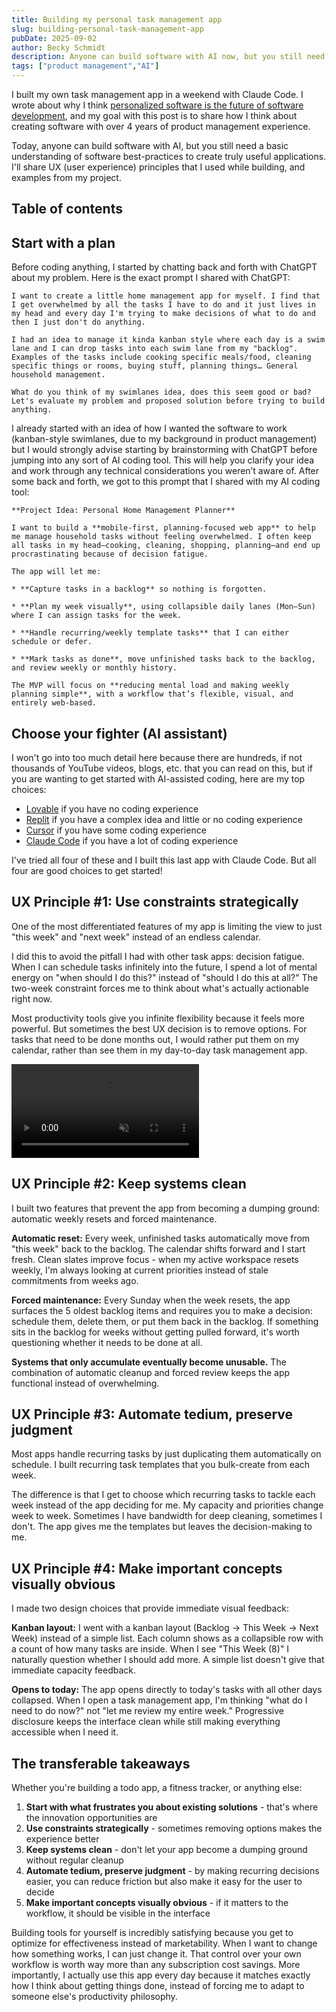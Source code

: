 ```yaml
---
title: Building my personal task management app
slug: building-personal-task-management-app
pubDate: 2025-09-02
author: Becky Schmidt
description: Anyone can build software with AI now, but you still need good UX principles. Here's how I designed a task management app that actually matches how I work, plus 4 principles you can steal for your own projects.
tags: ["product management","AI"]
---
```

I built my own task management app in a weekend with Claude Code. I wrote about why I think [personalized software is the future of software development](https://beckyschmidt.me/blog/economics-of-personalized-software/), and my goal with this post is to share how I think about creating software with over 4 years of product management experience.

Today, anyone can build software with AI, but you still need a basic understanding of software best-practices to create truly useful applications. I'll share UX (user experience) principles that I used while building, and examples from my project.

## Table of contents

## **Start with a plan**

Before coding anything, I started by chatting back and forth with ChatGPT about my problem. Here is the exact prompt I shared with ChatGPT:  
``` 
I want to create a little home management app for myself. I find that I get overwhelmed by all the tasks I have to do and it just lives in my head and every day I'm trying to make decisions of what to do and then I just don't do anything.

I had an idea to manage it kinda kanban style where each day is a swim lane and I can drop tasks into each swim lane from my "backlog". Examples of the tasks include cooking specific meals/food, cleaning specific things or rooms, buying stuff, planning things… General household management.

What do you think of my swimlanes idea, does this seem good or bad? Let's evaluate my problem and proposed solution before trying to build anything.    
``` 
I already started with an idea of how I wanted the software to work (kanban-style swimlanes, due to my background in product management) but I would strongly advise starting by brainstorming with ChatGPT before jumping into any sort of AI coding tool. This will help you clarify your idea and work through any technical considerations you weren’t aware of. After some back and forth, we got to this prompt that I shared with my AI coding tool:  

```
**Project Idea: Personal Home Management Planner**

I want to build a **mobile-first, planning-focused web app** to help me manage household tasks without feeling overwhelmed. I often keep all tasks in my head—cooking, cleaning, shopping, planning—and end up procrastinating because of decision fatigue.

The app will let me:

* **Capture tasks in a backlog** so nothing is forgotten.

* **Plan my week visually**, using collapsible daily lanes (Mon–Sun) where I can assign tasks for the week.

* **Handle recurring/weekly template tasks** that I can either schedule or defer.

* **Mark tasks as done**, move unfinished tasks back to the backlog, and review weekly or monthly history.

The MVP will focus on **reducing mental load and making weekly planning simple**, with a workflow that’s flexible, visual, and entirely web-based.
```

## Choose your fighter (AI assistant)

I won't go into too much detail here because there are hundreds, if not thousands of YouTube videos, blogs, etc. that you can read on this, but if you are wanting to get started with AI-assisted coding, here are my top choices:

* [Lovable](https://lovable.dev/) if you have no coding experience  
* [Replit](https://replit.com/) if you have a complex idea and little or no coding experience  
* [Cursor](https://cursor.com/) if you have some coding experience  
* [Claude Code](https://www.anthropic.com/claude-code) if you have a lot of coding experience

I've tried all four of these and I built this last app with Claude Code. But all four are good choices to get started\!

## **UX Principle \#1: Use constraints strategically**

One of the most differentiated features of my app is limiting the view to just "this week" and "next week" instead of an endless calendar.

I did this to avoid the pitfall I had with other task apps: decision fatigue. When I can schedule tasks infinitely into the future, I spend a lot of mental energy on "when should I do this?" instead of "should I do this at all?" The two-week constraint forces me to think about what's actually actionable right now.

Most productivity tools give you infinite flexibility because it feels more powerful. But sometimes the best UX decision is to remove options. For tasks that need to be done months out, I would rather put them on my calendar, rather than see them in my day-to-day task management app.

<video autoplay loop muted playsinline style="max-width:100%; height:auto;">
  <source src="/KanbanView.MP4" type="video/mp4">
  Your browser does not support the video tag.
</video>

## **UX Principle \#2: Keep systems clean**

I built two features that prevent the app from becoming a dumping ground: automatic weekly resets and forced maintenance.

**Automatic reset:** Every week, unfinished tasks automatically move from "this week" back to the backlog. The calendar shifts forward and I start fresh. Clean slates improve focus \- when my active workspace resets weekly, I'm always looking at current priorities instead of stale commitments from weeks ago.

**Forced maintenance:** Every Sunday when the week resets, the app surfaces the 5 oldest backlog items and requires you to make a decision: schedule them, delete them, or put them back in the backlog. If something sits in the backlog for weeks without getting pulled forward, it's worth questioning whether it needs to be done at all.

**Systems that only accumulate eventually become unusable.** The combination of automatic cleanup and forced review keeps the app functional instead of overwhelming.

## **UX Principle \#3: Automate tedium, preserve judgment**

Most apps handle recurring tasks by just duplicating them automatically on schedule. I built recurring task templates that you bulk-create from each week.

The difference is that I get to choose which recurring tasks to tackle each week instead of the app deciding for me. My capacity and priorities change week to week. Sometimes I have bandwidth for deep cleaning, sometimes I don't. The app gives me the templates but leaves the decision-making to me.

## **UX Principle \#4: Make important concepts visually obvious**

I made two design choices that provide immediate visual feedback:

**Kanban layout:** I went with a kanban layout (Backlog → This Week → Next Week) instead of a simple list. Each column shows as a collapsible row with a count of how many tasks are inside. When I see "This Week (8)" I naturally question whether I should add more. A simple list doesn't give that immediate capacity feedback.

**Opens to today:** The app opens directly to today's tasks with all other days collapsed. When I open a task management app, I'm thinking "what do I need to do now?" not "let me review my entire week." Progressive disclosure keeps the interface clean while still making everything accessible when I need it.

## **The transferable takeaways**

Whether you're building a todo app, a fitness tracker, or anything else:

1. **Start with what frustrates you about existing solutions** \- that's where the innovation opportunities are  
2. **Use constraints strategically** \- sometimes removing options makes the experience better  
3. **Keep systems clean** \- don't let your app become a dumping ground without regular cleanup  
4. **Automate tedium, preserve judgment** \- by making recurring decisions easier, you can reduce friction but also make it easy for the user to decide  
5. **Make important concepts visually obvious** \- if it matters to the workflow, it should be visible in the interface

Building tools for yourself is incredibly satisfying because you get to optimize for effectiveness instead of marketability. When I want to change how something works, I can just change it. That control over your own workflow is worth way more than any subscription cost savings. More importantly, I actually use this app every day because it matches exactly how I think about getting things done, instead of forcing me to adapt to someone else's productivity philosophy.